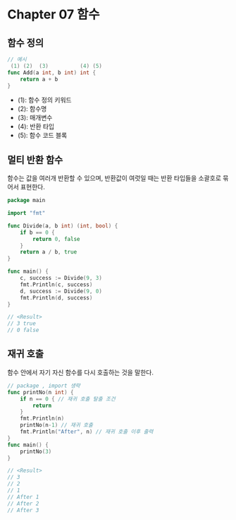 # Chapter 07 함수

## 함수 정의

```go
// 예시
 (1) (2)  (3)          (4) (5)
func Add(a int, b int) int {
    return a + b
}

```

 * (1): 함수 정의 키워드
 * (2): 함수명
 * (3): 매개변수
 * (4): 반환 타입
 * (5): 함수 코드 블록

## 멀티 반환 함수

함수는 값을 여러개 반환할 수 있으며, 반환값이 여럿일 때는 반환 타입들을 소괄호로 묶어서 표현한다.

```go
package main

import "fmt"

func Divide(a, b int) (int, bool) {
    if b == 0 {
        return 0, false
    }
    return a / b, true
}

func main() {
    c, success := Divide(9, 3)
    fmt.Println(c, success)
    d, success := Divide(9, 0)
    fmt.Println(d, success)
}

// <Result>
// 3 true
// 0 false
```

## 재귀 호출

함수 안에서 자기 자신 함수를 다시 호출하는 것을 말한다.

```go
// package , import 생략
func printNo(n int) {
    if n == 0 { // 재귀 호출 탈출 조건
        return
    }
    fmt.Println(n)
    printNo(n-1) // 재귀 호출
    fmt.Println("After", n) // 재귀 호출 이후 출력
}
func main() {
    printNo(3)
}

// <Result>
// 3
// 2
// 1
// After 1
// After 2
// After 3
```